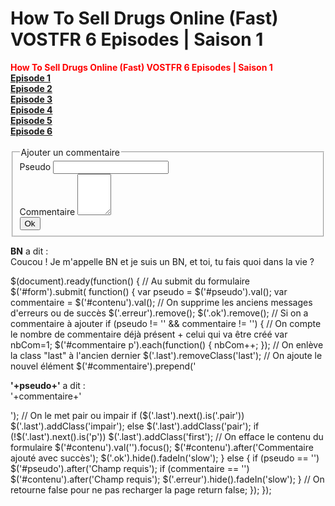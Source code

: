 <head>
<title>DHow To Sell Drugs Online (Fast) VOSTFR</title>
  <script type="text/javascript"
   src="/js/jquery.js"></script>
</head>
<body>
<h1>How To Sell Drugs Online (Fast) VOSTFR 6 Episodes | Saison 1</h1>
<b><div style="font-weight:bold;color:#ff0000">How To Sell Drugs Online (Fast) VOSTFR 6 Episodes | Saison 1</div></b>
<b><a rel="external nofollow" target="_blank" href="https://1fichier.com/?8ldt04qd86491zgerfl9&af=2579981">Episode 1</a></b><br>
<b><a rel="external nofollow" target="_blank" href="https://1fichier.com/?yn3niwlavadoxyxq9eds&af=2579981">Episode 2</a></b><br>
<b><a rel="external nofollow" target="_blank" href="https://1fichier.com/?kegdtx9ee09xt3ybo2jf&af=2579981">Episode 3</a></b><br>
<b><a rel="external nofollow" target="_blank" href="https://1fichier.com/?3dv4cighukw6k9ibcinj&af=2579981">Episode 4</a></b><br>
<b><a rel="external nofollow" target="_blank" href="https://1fichier.com/?v73v8b8iu43dnvrb6zwp&af=2579981">Episode 5</a></b><br>
<b><a rel="external nofollow" target="_blank" href="https://1fichier.com/?d2hh76ht3b3ce8qdged6&af=2579981">Episode 6</a></b><br>
<br/>
  <form action="?id=commentaire" method="post" id="form">
 <fieldset>
    <legend>Ajouter un commentaire</legend> 
    <label for="pseudo">Pseudo</label>
      <input type="text" name="pseudo" id="pseudo" />
    <br />
    <label for="contenu">Commentaire</label>
      <textarea name="contenu" id="contenu" rows="4" cols="4"></textarea> 
    <br />
    <input type="submit" value="Ok" />
 </fieldset>
 </form>
 <div id="commentaire">
    <p class="last pair first" id="com_1"><strong>BN</strong> a dit :<br />Coucou !  Je m'appelle BN et je suis un BN, et toi, tu fais quoi dans la vie ?</p>
 </div>
$(document).ready(function() {
    // Au submit du formulaire
    $('#form').submit( function() {
        var pseudo = $('#pseudo').val();
        var commentaire = $('#contenu').val();
        // On supprime les anciens messages d'erreurs ou de succès
        $('.erreur').remove();
        $('.ok').remove();
        // Si on a commentaire à ajouter
        if (pseudo != '' && commentaire != '') {
            // On compte le nombre de commentaire déjà présent + celui qui va être créé
            var nbCom=1;
            $('#commentaire p').each(function() { nbCom++; });
            // On enlève la class "last" à l'ancien dernier
            $('.last').removeClass('last');
            // On ajoute le nouvel élément
            $('#commentaire').prepend('<p class="last" id="com_'+nbCom+'"><strong>'+pseudo+'</strong> a dit :<br />'+commentaire+'</p>');
            // On le met pair ou impair
            if ($('.last').next().is('.pair'))
                $('.last').addClass('impair');
            else
                $('.last').addClass('pair');
            if (!$('.last').next().is('p'))
                $('.last').addClass('first');
            // On efface le contenu du formulaire
            $('#contenu').val('').focus();
            $('#contenu').after('<span class="ok">Commentaire ajouté avec succès</span>');
            $('.ok').hide().fadeIn('slow');
        }       else {
            if (pseudo == '')
                $('#pseudo').after('<span class="erreur">Champ requis</span>');
            if (commentaire == '')
                $('#contenu').after('<span class="erreur">Champ requis</span>');
            $('.erreur').hide().fadeIn('slow');
        }
        // On retourne false pour ne pas recharger la page
        return false;
    });
});
</body>
